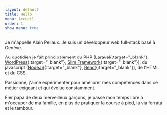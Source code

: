 ```yaml
---
layout: default
title: Hello
menu: Accueil
order: 1
show_menu: true
---
```


Je m'appelle Alain Pellaux. Je suis un développeur web full-stack basé à Genève.

Au quotidien je fait principalement du PHP ([Laravel](https://laravel.com){:target="_blank"}, [WordPress](https://wordpress.org){:target="_blank"}, [Slim Framework](http://www.slimframework.com/){:target="_blank"}), du javascript ([NodeJS](https://nodejs.org){:target="_blank"}, [React](https://reactjs.org){:target="_blank"}), de l'HTML et du CSS.

Passionné, j'aime expérimenter pour améliorer mes compétences dans ce métier exigeant et qui évolue constamment.

Fier papa de deux merveilleux garçons, je passe mon temps libre à m'occuper de ma famille, en plus de pratiquer la course à pied, la via ferrata et le tambour.